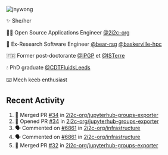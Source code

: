![jnywong](https://readme-typing-svg.demolab.com/?font=Intel+One+Mono&size=36&duration=3000&pause=1000&color=6bc46d&vCenter=true&width=170&lines=jnywong)

✨ She/her

👩‍💻 Open Source Applications Engineer [@2i2c-org](https://2i2c.org/)

🐻 Ex-Research Software Engineer [@bear-rsg](https://github.com/bear-rsg) [@baskerville-hpc](https://github.com/baskerville-hpc) 

🇫🇷 Former post-doctorante [@IPGP](https://github.com/IPGP) et [@ISTerre](https://www.isterre.fr/) 

💧 PhD graduate [@CDTFluidsLeeds](https://fluid-dynamics.leeds.ac.uk/) 

⌨️ Mech keeb enthusiast 

## Recent Activity 

<!--START_SECTION:activity-->
1. 🎉 Merged PR [#34](https://github.com/2i2c-org/jupyterhub-groups-exporter/pull/34) in [2i2c-org/jupyterhub-groups-exporter](https://github.com/2i2c-org/jupyterhub-groups-exporter)
2. 💪 Opened PR [#34](https://github.com/2i2c-org/jupyterhub-groups-exporter/pull/34) in [2i2c-org/jupyterhub-groups-exporter](https://github.com/2i2c-org/jupyterhub-groups-exporter)
3. 🗣 Commented on [#6861](https://github.com/2i2c-org/infrastructure/issues/6861#issuecomment-3390924116) in [2i2c-org/infrastructure](https://github.com/2i2c-org/infrastructure)
4. 🗣 Commented on [#6861](https://github.com/2i2c-org/infrastructure/issues/6861#issuecomment-3386753566) in [2i2c-org/infrastructure](https://github.com/2i2c-org/infrastructure)
5. 🎉 Merged PR [#32](https://github.com/2i2c-org/jupyterhub-groups-exporter/pull/32) in [2i2c-org/jupyterhub-groups-exporter](https://github.com/2i2c-org/jupyterhub-groups-exporter)
<!--END_SECTION:activity-->
